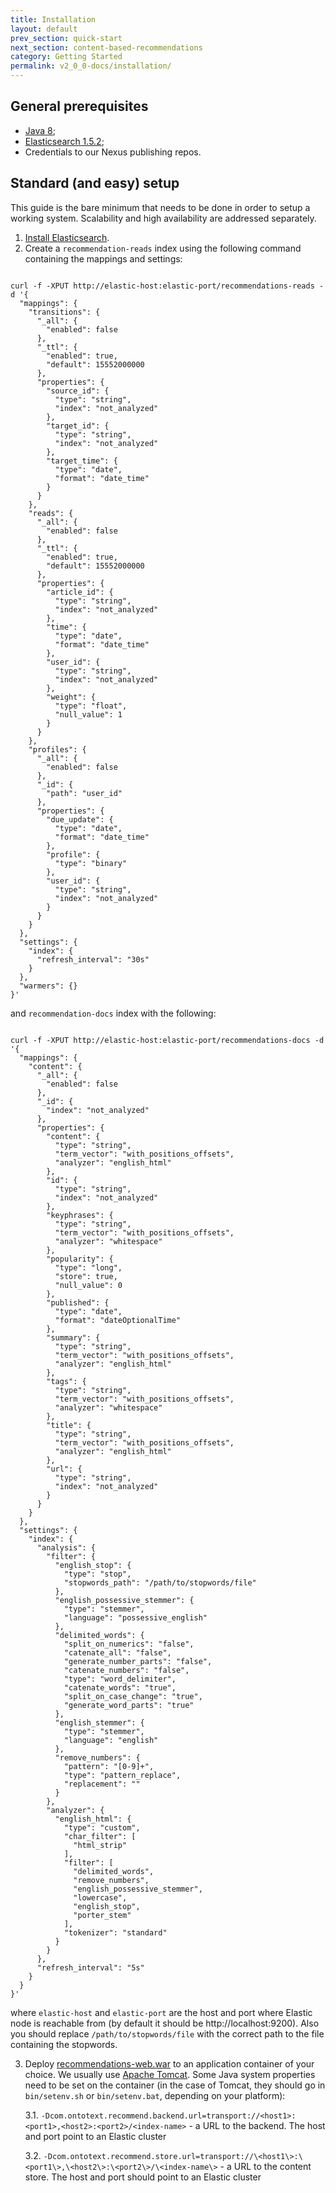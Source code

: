 ```yaml
---
title: Installation
layout: default
prev_section: quick-start
next_section: content-based-recommendations
category: Getting Started
permalink: v2_0_0-docs/installation/
---
```


## General prerequisites

* [Java 8](http://www.oracle.com/technetwork/java/javase/downloads/index.html);
* [Elasticsearch 1.5.2](https://www.elastic.co/downloads/elasticsearch);
* Credentials to our Nexus publishing repos.

## Standard (and easy) setup

This guide is the bare minimum that needs to be done in order to setup a working system. Scalability and high availability are addressed separately.

1. [Install Elasticsearch](https://www.elastic.co/guide/en/elasticsearch/reference/1.5/_installation.html).
2. Create a `recommendation-reads` index using the following command containing the mappings and settings:

<pre><code>
curl -f -XPUT http://elastic-host:elastic-port/recommendations-reads -d '{
  "mappings": {
    "transitions": {
      "_all": {
        "enabled": false
      },
      "_ttl": {
        "enabled": true,
        "default": 15552000000
      },
      "properties": {
        "source_id": {
          "type": "string",
          "index": "not_analyzed"
        },
        "target_id": {
          "type": "string",
          "index": "not_analyzed"
        },
        "target_time": {
          "type": "date",
          "format": "date_time"
        }
      }
    },
    "reads": {
      "_all": {
        "enabled": false
      },
      "_ttl": {
        "enabled": true,
        "default": 15552000000
      },
      "properties": {
        "article_id": {
          "type": "string",
          "index": "not_analyzed"
        },
        "time": {
          "type": "date",
          "format": "date_time"
        },
        "user_id": {
          "type": "string",
          "index": "not_analyzed"
        },
        "weight": {
          "type": "float",
          "null_value": 1
        }
      }
    },
    "profiles": {
      "_all": {
        "enabled": false
      },
      "_id": {
        "path": "user_id"
      },
      "properties": {
        "due_update": {
          "type": "date",
          "format": "date_time"
        },
        "profile": {
          "type": "binary"
        },
        "user_id": {
          "type": "string",
          "index": "not_analyzed"
        }
      }
    }
  },
  "settings": {
    "index": {
      "refresh_interval": "30s"
    }
  },
  "warmers": {}
}'
</code></pre>

and `recommendation-docs` index with the following:

<pre><code>
curl -f -XPUT http://elastic-host:elastic-port/recommendations-docs -d '{
  "mappings": {
    "content": {
      "_all": {
        "enabled": false
      },
      "_id": {
        "index": "not_analyzed"
      },
      "properties": {
        "content": {
          "type": "string",
          "term_vector": "with_positions_offsets",
          "analyzer": "english_html"
        },
        "id": {
          "type": "string",
          "index": "not_analyzed"
        },
        "keyphrases": {
          "type": "string",
          "term_vector": "with_positions_offsets",
          "analyzer": "whitespace"
        },
        "popularity": {
          "type": "long",
          "store": true,
          "null_value": 0
        },
        "published": {
          "type": "date",
          "format": "dateOptionalTime"
        },
        "summary": {
          "type": "string",
          "term_vector": "with_positions_offsets",
          "analyzer": "english_html"
        },
        "tags": {
          "type": "string",
          "term_vector": "with_positions_offsets",
          "analyzer": "whitespace"
        },
        "title": {
          "type": "string",
          "term_vector": "with_positions_offsets",
          "analyzer": "english_html"
        },
        "url": {
          "type": "string",
          "index": "not_analyzed"
        }
      }
    }
  },
  "settings": {
    "index": {
      "analysis": {
        "filter": {
          "english_stop": {
            "type": "stop",
            "stopwords_path": "/path/to/stopwords/file"
          },
          "english_possessive_stemmer": {
            "type": "stemmer",
            "language": "possessive_english"
          },
          "delimited_words": {
            "split_on_numerics": "false",
            "catenate_all": "false",
            "generate_number_parts": "false",
            "catenate_numbers": "false",
            "type": "word_delimiter",
            "catenate_words": "true",
            "split_on_case_change": "true",
            "generate_word_parts": "true"
          },
          "english_stemmer": {
            "type": "stemmer",
            "language": "english"
          },
          "remove_numbers": {
            "pattern": "[0-9]+",
            "type": "pattern_replace",
            "replacement": ""
          }
        },
        "analyzer": {
          "english_html": {
            "type": "custom",
            "char_filter": [
              "html_strip"
            ],
            "filter": [
              "delimited_words",
              "remove_numbers",
              "english_possessive_stemmer",
              "lowercase",
              "english_stop",
              "porter_stem"
            ],
            "tokenizer": "standard"
          }
        }
      },
      "refresh_interval": "5s"
    }
  }
}'
</code></pre>

where `elastic-host` and `elastic-port` are the host and port where Elastic node is reachable from (by default it should be http://localhost:9200). Also you should replace `/path/to/stopwords/file` with the correct path to the file containing the stopwords.

3. Deploy [recommendations-web.war](http://maven.ontotext.com/content/repositories/publishing-releases/com/ontotext/recommend/recommendations-web/2.0.0/recommendations-web-2.0.0.war) to an application container of your choice. We usually use [Apache Tomcat](http://tomcat.apache.org/tomcat-7.0-doc/appdev/installation.html). Some Java system properties need to be set on the container (in the case of Tomcat, they should go in `bin/setenv.sh` or `bin/setenv.bat`, depending on your platform):

	3.1. `-Dcom.ontotext.recommend.backend.url=transport://<host1>:<port1>,<host2>:<port2>/<index-name>` - a URL to the backend. The host and port point to an Elastic cluster

	3.2. `-Dcom.ontotext.recommend.store.url=transport://\<host1\>:\<port1\>,\<host2\>:\<port2\>/\<index-name\>` - a URL to the content store. The host and port should point to an Elastic cluster
